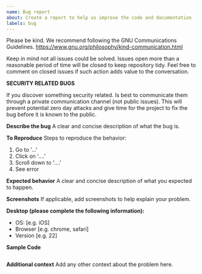 ```yaml
---
name: Bug report
about: Create a report to help us improve the code and documentation
labels: bug
---
```


Please be kind. We recommend following the GNU Communications Guidelines. https://www.gnu.org/philosophy/kind-communication.html

Keep in mind not all issues could be solved. Issues open more than a reasonable period of time will be closed to keep repository tidy. Feel free to comment on closed issues if such action adds value to the conversation.

**SECURITY RELATED BUGS**

If you discover something security related. Is best to communicate them through a private communication
channel (not public issues). This will prevent potential zero day attacks and give time for the
project to fix the bug before it is known to the public.

**Describe the bug**
A clear and concise description of what the bug is.

**To Reproduce**
Steps to reproduce the behavior:

1. Go to '...'
2. Click on '....'
3. Scroll down to '....'
4. See error

**Expected behavior**
A clear and concise description of what you expected to happen.

**Screenshots**
If applicable, add screenshots to help explain your problem.

**Desktop (please complete the following information):**

- OS: [e.g. iOS]
- Browser [e.g. chrome, safari]
- Version [e.g. 22]

**Sample Code**

```

```

**Additional context**
Add any other context about the problem here.
